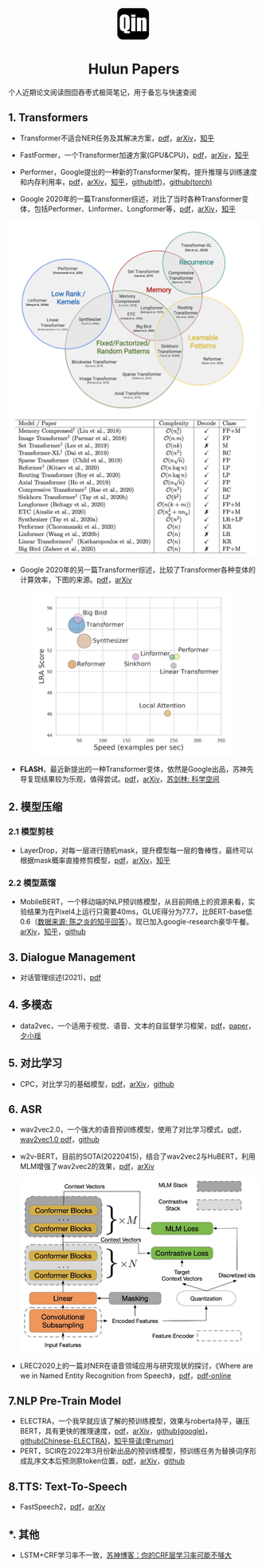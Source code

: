 <div align="center">
    <img src="./imgs/logo.png">
    <h1>
        Hulun Papers
    </h1>
</div>

个人近期论文阅读囫囵吞枣式极简笔记，用于备忘与快速查阅



## 1. Transformers

- Transformer不适合NER任务及其解决方案，[pdf](./papers/Transformer/TENER：Adapting_Transformer_Encoder_for_Named_Entity_Recognition.pdf)，[arXiv](https://arxiv.org/abs/1911.04474)，[知乎](https://zhuanlan.zhihu.com/p/137315695)

- FastFormer，一个Transformer加速方案(GPU&CPU)，[pdf](./papers/Transformer/FastFormers：Highly_Efficient_Transformer_Models_for_Natural_Language_Understanding.pdf)，[arXiv](https://arxiv.org/abs/2010.13382)，[知乎](https://zhuanlan.zhihu.com/p/275659092)

- Performer，Google提出的一种新的Transformer架构，提升推理与训练速度和内存利用率，[pdf](./papers/Transformer/Rethinking_Attention_with_Performers.pdf)，[arXiv](https://arxiv.org/pdf/2009.14794.pdf)，[知乎](https://zhuanlan.zhihu.com/p/269751265)，[github(tf)](https://github.com/google-research/google-research/tree/master/performer)，[github(torch)](https://github.com/lucidrains/performer-pytorch)

- Google 2020年的一篇Transformer综述，对比了当时各种Transformer变体，包括Performer、Linformer、Longformer等，[pdf](./papers/Transformer/Efficient_Transformers：A_Survey.pdf)，[arXiv](https://arxiv.org/abs/2009.06732)，[知乎](https://zhuanlan.zhihu.com/p/341476148)

<div align="center">
  <img src="./imgs/transformer_variants_venn.png" width="600">
  <img src="./imgs/transformer_variants_table.png" width="500">
</div>

- Google 2020年的另一篇Transformer综述，比较了Transformer各种变体的计算效率，下图的来源。[pdf](./papers/Transformer/long_range_arena：a_benchmark_for_efficient_transformers.pdf)，[arXiv](https://arxiv.org/abs/2011.04006)
<div align="center">
	<img align="center" src="./imgs/transformer_variants_performance.png" width="400">
</div>

- **FLASH**，最近新提出的一种Transformer变体，依然是Google出品，苏神先导复现结果较为乐观，值得尝试。[pdf](./papers/Transformer/Transformer_Quality_in_Linear_Time.pdf)，[arXiv](https://arxiv.org/pdf/2202.10447.pdf)，[苏剑林: 科学空间](https://spaces.ac.cn/archives/8934)



## 2. 模型压缩

### 2.1 模型剪枝

- LayerDrop，对每一层进行随机mask，提升模型每一层的鲁棒性，最终可以根据mask概率直接修剪模型，[pdf](./papers/Pruning/Reducing_Transformer_Depth_on_Demand_with_Structured_Dropout.pdf)，[arXiv](https://arxiv.org/pdf/1909.11556.pdf)，[知乎](https://zhuanlan.zhihu.com/p/93207254)

### 2.2 模型蒸馏

- MobileBERT，一个移动端的NLP预训练模型，从目前网络上的资源来看，实验结果为在Pixel4上运行只需要40ms，GLUE得分为77.7，比BERT-base低0.6（[数据来源: 陈之炎的知乎回答](https://www.zhihu.com/question/333166072/answer/2349137395)）。现已加入google-research豪华午餐。[arXiv](https://arxiv.org/abs/2004.02984)，[知乎](https://zhuanlan.zhihu.com/p/365193320)，[github](https://github.com/google-research/google-research/tree/master/mobilebert)



## 3. Dialogue Management

- 对话管理综述(2021)，[pdf](./papers/Dialogue/DialogueManagement/A_Survey_on_Dialog_Management：Recent_Advances_and_Challenges.pdf)



## 4. 多模态

- data2vec，一个适用于视觉、语音、文本的自监督学习框架，[pdf](./papers/MultimodelFrame/data2vec：A_General_Framework_for_Self-supervised_Learning_in_Speech，Vision_and_Language.pdf)，[paper](https://scontent-nrt1-1.xx.fbcdn.net/v/t39.8562-6/271974914_483120576492438_4239522333319653600_n.pdf?_nc_cat=107&ccb=1-5&_nc_sid=ae5e01&_nc_ohc=4-cMR5tUq4QAX8dVp4v&_nc_ht=scontent-nrt1-1.xx&oh=00_AT8Zy56yb0ihUA9DMJnJpw4qb3xjC1Q4UbGwP3k1Lq_Baw&oe=61F3F7D1)，[夕小瑶](https://mp.weixin.qq.com/s/pJqKtqM8WQBm8FbgaxGmpQ)



## 5. 对比学习

- CPC，对比学习的基础模型，[pdf](./papers/ContrastiveLearning/Representation_Learning_with_Contrastive_Predictive_Coding.pdf)，[arXiv](https://arxiv.org/abs/1807.03748)，[github](https://github.com/davidtellez/contrastive-predictive-coding)



## 6. ASR

- wav2vec2.0，一个强大的语音预训练模型，使用了对比学习模式，[pdf](./papers/ASR/wav2vec2.0：A_Framework_for_Self-Supervised_Learning_of_Speech_Representations.pdf)，[wav2vec1.0 pdf](./papers/wav2vec：Unsupervised_Pre-training_for_Speech_Recognition.pdf)，[github](https://github.com/pytorch/fairseq/tree/main/examples/wav2vec)

- w2v-BERT，目前的SOTA(20220415)，结合了wav2vec2与HuBERT，利用MLM增强了wav2vec2的效果，[pdf](./papers/ASR/w2v-BERT：Combining_Contrastive_Learning_and_Masked_Language_Modeling_for_Self-Supervised_Speech_Pre-Training)，[arXiv](https://arxiv.org/abs/2108.06209v2)

  <div align="center"><img src="./imgs/w2v-BERT.jpg" width="500"></div>

- LREC2020上的一篇对NER在语音领域应用与研究现状的探讨，《Where are we in Named Entity Recognition from Speech》，[pdf](./papers/ASR/Where_are_we_in_Named_Entity_Recognition_from_Speech.pdf)，[pdf-online](https://aclanthology.org/2020.lrec-1.556.pdf)



## 7.NLP Pre-Train Model

- ELECTRA，一个我早就应该了解的预训练模型，效果与roberta持平，碾压BERT，具有更快的推理速度，[pdf](./papers/NLP-PTM/ELECTRA：Pre-Training_Text_Encoders_As_Discriminators_Rather_Than_Generators.pdf)，[arXiv](https://openreview.net/pdf?id=r1xMH1BtvB)，[github(google)](https://github.com/google-research/electra)，[github(Chinese-ELECTRA)](https://github.com/ymcui/Chinese-ELECTRA)，[知乎导读(李rumor)](https://zhuanlan.zhihu.com/p/89763176)
- PERT，SCIR在2022年3月份新出品的预训练模型，预训练任务为替换词序形成乱序文本后预测原token位置，[pdf](papers/NLP-PTM/PERT：Pre-Training_Bert_With_Permuted_Language_Model.pdf)，[arXiv](https://arxiv.org/pdf/2203.06906.pdf)，[github](https://github.com/ymcui/PERT)



## 8.TTS: Text-To-Speech

- FastSpeech2，[pdf](papers/TTS/FastSpeech2：Fast_and_High-Quality_End-to-End_Text_to_Speech.pdf)，[arXiv](https://arxiv.org/abs/2006.04558)



## *. 其他

- LSTM+CRF学习率不一致，[苏神博客：你的CRF层学习率可能不够大](https://spaces.ac.cn/archives/7196)

